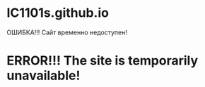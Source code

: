 # IC1101s.github.io 
ОШИБКА!!! Сайт временно недоступен! 
# ERROR!!! The site is temporarily unavailable!
